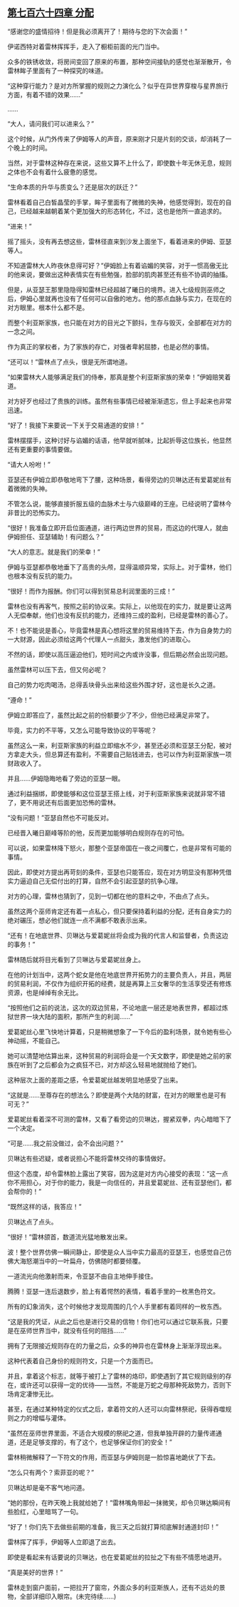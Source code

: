 ## [第七百六十四章 分配](https://www.xxbiquge.com/11_11222/9004261.html)


  “感谢您的盛情招待！但是我必须离开了！期待与您的下次会面！”

  伊诺西特对着雷林挥挥手，走入了橱柜前面的光门当中。

  众多的铁锈收敛，将房间变回了原来的布置，那种空间接轨的感觉也渐渐散开，令雷林眸子里面有了一种探究的味道。

  “这种穿行能力？是对方所掌握的规则之力演化么？似乎在异世界穿梭与星界旅行方面，有着不错的效果……”

  ……

  “大人，请问我们可以进来么？”

  这个时候，从门外传来了伊姆等人的声音，原来刚才只是片刻的交谈，却消耗了一个晚上的时间。

  当然，对于雷林这种存在来说，这些又算不上什么了，即使数十年无休无息，规则之体也不会有着什么疲惫的感觉。

  “生命本质的升华与质变么？还是层次的跃迁？”

  雷林看着自己白皙晶莹的手掌，眸子里面有了微微的失神，他感觉得到，现在的自己，已经越来越朝着某个更加强大的形态转化，不过，这也是他所一直追求的。

  “进来！”

  摇了摇头，没有再去想这些，雷林径直来到沙发上面坐下，看着进来的伊姆、亚瑟等人。

  不知道雷林大人昨夜休息得可好？”伊姆脸上有着谄媚的笑容，对于一惯高傲无比的他来说，要做出这种表情实在有些勉强，脸部的肌肉甚至还有些不协调的抽搐。

  但是，从亚瑟王那里隐隐得知雷林已经超越了曦日的境界。进入七级规则巫师之后，伊姆心里就再也没有了任何可以自傲的地方。他的那点血脉与实力，在现在的对方眼里。根本什么都不是。

  而整个利亚斯家族，也只能在对方的目光之下颤抖，生存与毁灭，全部都在对方的一念之间。

  作为真正的掌权者，为了家族的存亡，对强者卑躬屈膝，也是必然的事情。

  “还可以！”雷林点了点头，很是无所谓地道。

  “如果雷林大人能够满足我们的侍奉，那真是整个利亚斯家族的荣幸！”伊姆赔笑着道。

  对方好歹也经过了贵族的训练。虽然有些事情已经被渐渐遗忘，但上手起来也非常迅速。

  “好了！我接下来要说一下关于交易通道的安排！”

  雷林摆摆手，这种讨好与谄媚的话语，他早就听腻味，比起折辱这位族长，他显然还有更重要的事情要做。

  “请大人吩咐！”

  亚瑟还有伊姆立即恭敬地弯下了腰，这种场景，看得旁边的贝琳达还有爱葛妮丝有着微微的失神。

  不管怎么说，能够直接折服五级的血脉术士与六级巅峰的王座。已经说明了雷林今非昔比的恐怖实力。

  “很好！我准备立即开启位面通道，进行两边世界的贸易，而这边的代理人，就由伊姆担任、亚瑟辅助！有问题么？”

  “大人的意志。就是我们的荣幸！”

  伊姆与亚瑟都恭敬地垂下了高贵的头颅，显得温顺异常，实际上。对于雷林，他们也根本没有反抗的能力。

  “很好！而作为报酬。你们可以得到贸易总利润里面的三成！”

  雷林也没有再客气，按照之前的协议来。实际上，以他现在的实力，就是要让这两人无偿奉献，他们也没有反抗的能力，还维持三成的盈利，已经是雷林的善心了。

  不！也不能说是善心，毕竟雷林是真心想将这里的贸易维持下去，作为自身势力的一大财源，因此必须给这两个代理人一点甜头，激发他们的进取心。

  不然的话，即使以高压逼迫他们，短时间之内或许没事，但后期必然会出现问题。

  虽然雷林可以压下去，但又何必呢？

  自己的势力吃肉喝汤，总得丢块骨头出来给这些外围才好，这也是长久之道。

  “遵命！”

  伊姆立即答应了，虽然比起之前的份额要少了不少，但他已经满足非常了。

  毕竟，实力的不平等，又怎么可能导致协议的平等呢？

  虽然这么一来，利亚斯家族的利益立即缩水不少，甚至还必须和亚瑟王分配，被对方拿走大头，但总算还有盈利，不需要自己贴钱进去，也可以作为利亚斯家族一项财政收入了。

  并且……伊姆隐晦地看了旁边的亚瑟一眼。

  通过利益捆绑，即使能够和这位亚瑟王搭上线，对于利亚斯家族来说就非常不错了，更不用说还有后面更加恐怖的雷林。

  “没有问题！”亚瑟自然也不可能反对。

  已经晋入曦日巅峰等阶的他，反而更加能够明白规则存在的可怕。

  可以说，如果雷林降下怒火，那整个亚瑟帝国在一夜之间覆亡，也是非常有可能的事情。

  因此，即使对方提出再苛刻的条件，亚瑟也只能答应，现在对方明显没有那种凭借实力逼迫自己无偿付出的打算，自然不会引起亚瑟的抗争心理。

  对方的心理，雷林也猜到了，见到一切都在他的意料之中，不由点了点头。

  虽然这两个巫师肯定还有着一点私心，但只要保持着利益的分配，还有自身实力的绝对碾压，想必他们就连一点不满都不敢表示出来。

  “还有！在地底世界、贝琳达与爱葛妮丝将会成为我的代言人和监督者，负责这边的事务！”

  雷林随后就将目光看到了贝琳达与爱葛妮丝身上。

  在他的计划当中，这两个蛇女是他在地底世界开拓势力的主要负责人，并且，两层的贸易利润，不仅作为组织开拓的经费，就是再算上三女奢华的生活享受还有修炼资源，也是绰绰有余无比。

  “按照他们之前的说法，这次的双边贸易，不论地底一层还是地表世界，都超过炼狱世界一块大陆的面积，那所产生的利润……”

  爱葛妮丝心里飞快地计算着，只是稍微想象了一下今后的盈利场景，就令她有些心神动摇，不能自己。

  她可以清楚地估算出来，这种贸易的利润将会是一个天文数字，即使是她之前的家族在听到了之后都会为之疯狂不已，对方却这么轻易地就抛给了她们。

  这种层次上面的差距之感，令爱葛妮丝越发明显地感受了出来。

  “这就是……至尊存在的想法么？即使是两个大陆的财富，在对方的眼里也是可有可无？”

  爱葛妮丝看着深不可测的雷林，又看了看旁边的贝琳达，握紧双拳，内心暗暗下了一个决定。

  “可是……我之前没做过，会不会出问题？”

  贝琳达有些迟疑，或者说担心不能将雷林交待的事情做好。

  但这个态度，却令雷林脸上露出了笑容，因为这是对方内心接受的表现：“这一点你不用担心，对于你的能力，我是一向信任的，并且爱葛妮丝、还有亚瑟他们，都会帮你的！”

  “既然这样的话，我答应！”

  贝琳达点了点头。

  “很好！”雷林颌首，数道流光猛地散发出来。

  波！整个世界仿佛一瞬间静止，即使是众人当中实力最高的亚瑟王，也感觉自己仿佛大海怒潮当中的一叶扁舟，仿佛随时都要倾覆。

  一道流光向他激射而来，令亚瑟不由自主地伸手接住。

  腾腾！亚瑟一连后退数步，脸上有着愕然的表情，看着手里的一枚黑色符文。

  所有的幻象消失，这个时候他才发现周围的几个人手里都有着同样的一枚东西。

  “这是我的凭证，从此之后也是进行交易的信物！你们也可以通过它联系我，只要是在巫师世界当中，就没有任何的阻挡……”

  拥有了无限接近规则存在的力量之后，众多的神异也在雷林身上渐渐浮现出来。

  这种代表着自己身份的规则符文，只是一个方面而已。

  并且，拿着这个标志，就等于被打上了雷林的烙印，即使遇到了其它规则级别的存在，或许还可以获得一定的优待——当然，不能是万蛇之母那种死敌势力，否则下场肯定凄惨无比。

  甚至，在通过某种特定的仪式之后，拿着符文的人还可以向雷林祭祀，获得吞噬规则之力的增幅与灌体。

  “虽然在巫师世界里面，不适合大规模的祭祀之道，但我单独开辟的力量传递通道，还是足够支撑的，有了这个，也足够保证你们的安全！”

  雷林稍微解释了一下符文的作用，而亚瑟与伊姆则是一脸惊喜地跪伏了下去。

  “怎么只有两个？索菲亚的呢？”

  贝琳达却是毫不客气地问道。

  “她的那份，在昨天晚上我就给她了！”雷林嘴角带起一抹微笑，却令贝琳达瞬间有些脸红，心里暗骂了一句。

  “好了！你们先下去做些前期的准备，我三天之后就打算彻底解封通道封印！”

  雷林挥了挥手，伊姆等人立即退了出去。

  即使是看起来有话要说的贝琳达，也在爱葛妮丝的拉扯之下有些不情愿地退开。

  “真是美好的世界！”

  雷林走到窗户面前，一把拉开了窗帘，外面众多的利亚斯族人，还有不远处的景物，全部详细印入眼帘。(未完待续……)
